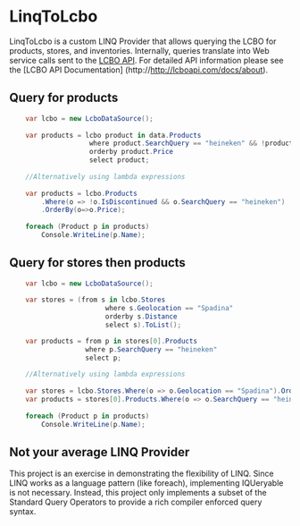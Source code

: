 # LinqToLcbo

LinqToLcbo is a custom LINQ Provider that allows querying the LCBO for products, stores, and inventories. Internally, queries translate into Web service calls sent to the [LCBO API](http://lcboapi.com). For detailed API information please see the [LCBO API Documentation] (http://http://lcboapi.com/docs/about).

## Query for products

```c#
	var lcbo = new LcboDataSource();
	
	var products = lcbo product in data.Products
                    where product.SearchQuery == "heineken" && !product.IsDiscontinued
					orderby product.Price
                    select product;
	
	//Alternatively using lambda expressions
	
	var products = lcbo.Products
		.Where(o => !o.IsDiscontinued && o.SearchQuery == "heineken")
		.OrderBy(o=>o.Price);
	
	foreach (Product p in products)
		Console.WriteLine(p.Name);
```

## Query for stores then products

```c#
	var lcbo = new LcboDataSource();
	
	var stores = (from s in lcbo.Stores
                        where s.Geolocation == "Spadina"
                        orderby s.Distance
                        select s).ToList();

	var products = from p in stores[0].Products
				   where p.SearchQuery == "heineken"
				   select p;
	
	//Alternatively using lambda expressions
	
	var stores = lcbo.Stores.Where(o => o.Geolocation == "Spadina").OrderBy(o => o.Distance).ToList();
	var products = stores[0].Products.Where(o => o.SearchQuery == "heineken");
	
	foreach (Product p in products)
		Console.WriteLine(p.Name);
```

## Not your average LINQ Provider

This project is an exercise in demonstrating the flexibility of LINQ. Since LINQ works as a language pattern (like foreach), implementing IQUeryable is not necessary. Instead, this project only implements a subset of the Standard Query Operators to provide a rich compiler enforced query syntax.